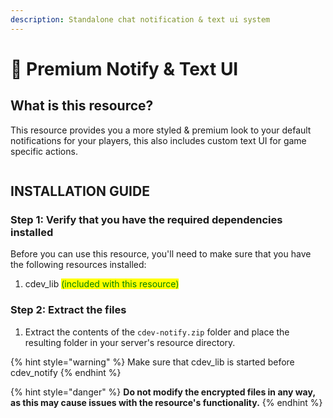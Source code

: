 ```yaml
---
description: Standalone chat notification & text ui system
---
```


# 🔔 Premium Notify & Text UI

## What is this resource?

This resource provides you a more styled & premium look to your default notifications for your players, this also includes custom text UI for game specific actions.

<figure><img src="https://cdn.discordapp.com/attachments/1005846549680631908/1098350282355781813/NOTIFY_PREMIUM_BANNER.png" alt=""><figcaption></figcaption></figure>

## INSTALLATION GUIDE

### Step 1: Verify that you have the required dependencies installed

Before you can use this resource, you'll need to make sure that you have the following resources installed:

1. cdev\_lib <mark style="color:green;">(included with this resource)</mark>

### Step 2: Extract the files

1. Extract the contents of the `cdev-notify.zip` folder and place the resulting folder in your server's resource directory.

{% hint style="warning" %}
Make sure that cdev\_lib is started before cdev\_notify
{% endhint %}

{% hint style="danger" %}
**Do not modify the encrypted files in any way, as this may cause issues with the resource's functionality.**
{% endhint %}
